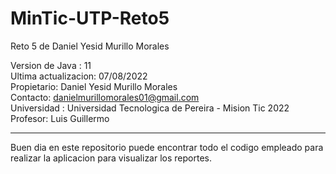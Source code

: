 # MinTic-UTP-Reto5
Reto 5 de Daniel Yesid Murillo Morales

Version de Java : 11  
Ultima actualizacion: 07/08/2022  
Propietario: Daniel Yesid Murillo Morales  
Contacto: danielmurillomorales01@gmail.com  
Universidad : Universidad Tecnologica de Pereira - Mision Tic 2022  
Profesor: Luis Guillermo  
***
Buen dia en este repositorio puede encontrar todo el codigo empleado para realizar la aplicacion para visualizar los reportes.

